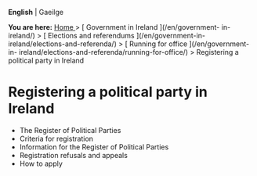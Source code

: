 **English** |  Gaeilge 

**You are here:** [ Home ](/en/) > [ Government in Ireland ](/en/government-
in-ireland/) > [ Elections and referendums ](/en/government-in-
ireland/elections-and-referenda/) > [ Running for office ](/en/government-in-
ireland/elections-and-referenda/running-for-office/) > Registering a political
party in Ireland

#  Registering a political party in Ireland

  * The Register of Political Parties 
  * Criteria for registration 
  * Information for the Register of Political Parties 
  * Registration refusals and appeals 
  * How to apply 
